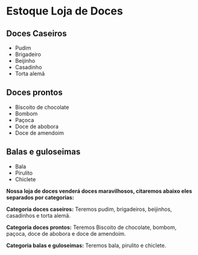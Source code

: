 # Estoque Loja de Doces
		
## Doces Caseiros

-  Pudim 
- Brigadeiro
- Beijinho 
- Casadinho
- Torta alemã

## Doces prontos

- Biscoito de chocolate</li>
- Bombom
- Paçoca
- Doce de abobora
- Doce de amendoim	
## Balas e guloseimas
- Bala
- Pirulito
- Chiclete		


__Nossa loja de doces venderá doces <b>maravilhosos</b>, citaremos abaixo eles separados por categorias:__

**Categoria doces caseiros:**
Teremos pudim, brigadeiros, beijinhos, casadinhos e torta alemã.

**Categoria doces prontos:**
Teremos Biscoito de chocolate, bombom, paçoca, doce de abobora e doce de amendoim.

**Categoria balas e guloseimas:**
Teremos bala, pirulito e chiclete.
